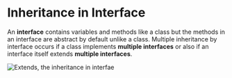 # Inheritance in Interface

An **interface** contains variables and methods like a class but the methods in an interface are abstract by default unlike a class. Multiple inheritance by interface occurs if a class implements **multiple interfaces** or also if an interface itself extends **multiple interfaces**.

![Extends, the inheritance in interfae](/images/extends.png)